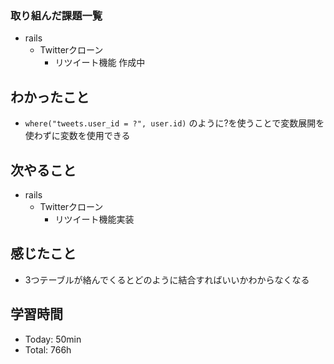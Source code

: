 ### 取り組んだ課題一覧
- rails
  - Twitterクローン
    - リツイート機能 作成中
## わかったこと
- `where("tweets.user_id = ?", user.id)` のように?を使うことで変数展開を使わずに変数を使用できる
## 次やること
- rails
  - Twitterクローン
    - リツイート機能実装
## 感じたこと
- 3つテーブルが絡んでくるとどのように結合すればいいかわからなくなる
## 学習時間
- Today: 50min
- Total: 766h
